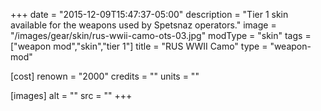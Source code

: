 +++
date = "2015-12-09T15:47:37-05:00"
description = "Tier 1 skin available for the weapons used by Spetsnaz operators."
image = "/images/gear/skin/rus-wwii-camo-ots-03.jpg"
modType = "skin"
tags = ["weapon mod","skin","tier 1"]
title = "RUS WWII Camo"
type = "weapon-mod"

[cost]
  renown = "2000"
  credits = ""
  units = ""

[images]
  alt = ""
  src = ""
+++
